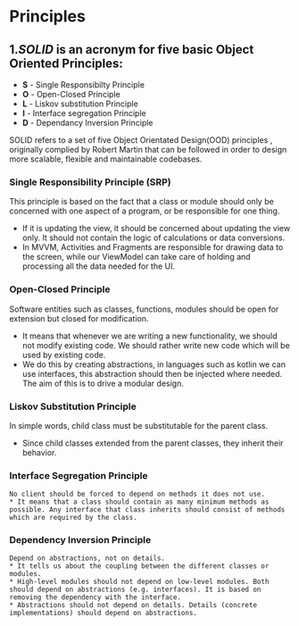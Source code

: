 # Principles

## 1.*SOLID* is an acronym for five basic Object Oriented Principles:
   
   * **S** - Single Responsibilty Principle
   * **O** - Open-Closed Principle
   * **L** - Liskov substitution Principle
   * **I** - Interface segregation Principle
   * **D** - Dependancy Inversion Principle
   
   SOLID refers to a set of five Object Orientated Design(OOD) principles , originally complied by Robert Martin that can be followed in order to design more scalable, flexible and maintainable codebases.
      
 ### Single Responsibility Principle (SRP)
   This principle is based on the fact that a class or module should only be concerned with one aspect of a program, or be responsible for one thing.
   * If it is updating the view, it should be concerned about updating the view only. It should not contain the logic of calculations or data conversions.
   * In MVVM, Activities and Fragments are responsible for drawing data to the screen, while our ViewModel can take care of holding and processing all the data needed for the UI.
 
 ### Open-Closed Principle  
   Software entities such as classes, functions, modules should be open for extension but closed for modification.
   * It means that whenever we are writing a new functionality, we should not modify existing code. We should rather write new code which will be used by existing code.
   * We do this by creating abstractions, in languages such as kotlin we can use interfaces, this abstraction should then be injected where needed. The aim of this is to drive a modular design.
   
 ### Liskov Substitution Principle
   In simple words, child class must be substitutable for the parent class.
   * Since child classes extended from the parent classes, they inherit their behavior.

  ### Interface Segregation Principle
    No client should be forced to depend on methods it does not use.
    * It means that a class should contain as many minimum methods as possible. Any interface that class inherits should consist of methods which are required by the class.

  ### Dependency Inversion Principle
    Depend on abstractions, not on details.
    * It tells us about the coupling between the different classes or modules.
    * High-level modules should not depend on low-level modules. Both should depend on abstractions (e.g. interfaces). It is based on removing the dependency with the interface.
    * Abstractions should not depend on details. Details (concrete implementations) should depend on abstractions.


  